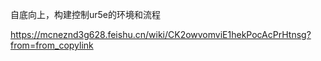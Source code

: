 自底向上，构建控制ur5e的环境和流程

https://mcneznd3g628.feishu.cn/wiki/CK2owvomviE1hekPocAcPrHtnsg?from=from_copylink
